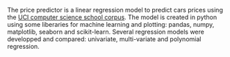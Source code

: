 The price predictor is a linear regression model to predict cars prices using the [UCI computer science school corpus](https://archive.ics.uci.edu/ml/machine-learning-databases/autos).
The model is created in python using some liberaries for machine learning and plotting: pandas, numpy, matplotlib, seaborn and scikit-learn.
Several regression models were developped and compared: univariate, multi-variate and polynomial regression.
